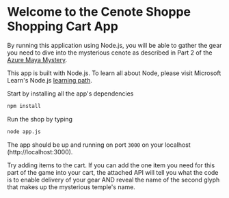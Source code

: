 # Welcome to the Cenote Shoppe Shopping Cart App

By running this application using Node.js, you will be able to gather the gear you need to dive into the mysterious cenote as described in Part 2 of the [Azure Maya Mystery](https://aka.ms/AzureMayaMystery).

This app is built with Node.js. To learn all about Node, please visit Microsoft Learn's Node.js [learning path](https://docs.microsoft.com/learn/paths/build-javascript-applications-nodejs/?WT.mc_id=academic-0000-chnoring).

Start by installing all the app's dependencies

```bash
npm install
```

Run the shop by typing

```bash
node app.js
```

The app should be up and running on port `3000` on your localhost (http://localhost:3000).

Try adding items to the cart. If you can add the one item you need for this part of the game into your cart, the attached API will tell you what the code is to enable delivery of your gear AND reveal the name of the second glyph that makes up the mysterious temple's name.
